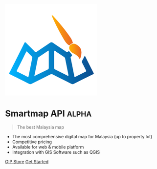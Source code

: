 ![logo](_media/basemap.png)

# Smartmap API <small>ALPHA</small>

> The best Malaysia map

- The most comprehensive digital map for Malaysia (up to property lot)
- Competitive pricing
- Available for web & mobile platform
- Integration with GIS Software such as QGIS

[OIP Store](https://store.oip.tm.com.my/stores/)
[Get Started](/getting-started.md)
